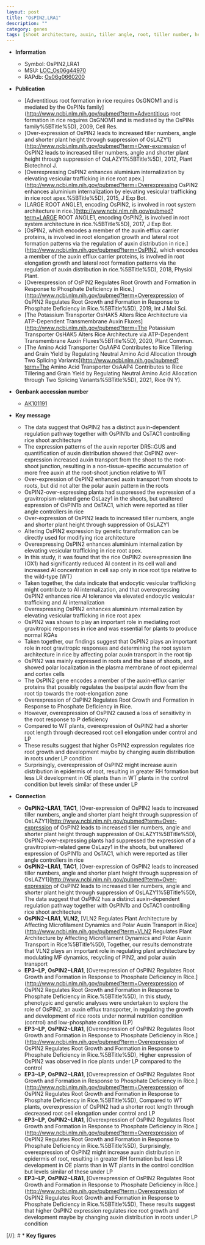 ```yaml
---
layout: post
title: "OsPIN2,LRA1"
description: ""
category: genes
tags: [shoot architecture, auxin, tiller angle, root, tiller number, height, architecture, tiller, shoot, tolerance, Al tolerance, cell wall, aluminium, aluminium internalization, vesicular, vesicular trafficking, gravitropic response, auxin transport, plasma membrane, root system architecture, R protein, growth, development, cell elongation, phosphate, root length, epidermis]
---
```


* **Information**  
    + Symbol: OsPIN2,LRA1  
    + MSU: [LOC_Os06g44970](http://rice.plantbiology.msu.edu/cgi-bin/ORF_infopage.cgi?orf=LOC_Os06g44970)  
    + RAPdb: [Os06g0660200](http://rapdb.dna.affrc.go.jp/viewer/gbrowse_details/irgsp1?name=Os06g0660200)  

* **Publication**  
    + [Adventitious root formation in rice requires OsGNOM1 and is mediated by the OsPINs family](http://www.ncbi.nlm.nih.gov/pubmed?term=Adventitious root formation in rice requires OsGNOM1 and is mediated by the OsPINs family%5BTitle%5D), 2009, Cell Res.
    + [Over-expression of OsPIN2 leads to increased tiller numbers, angle and shorter plant height through suppression of OsLAZY1](http://www.ncbi.nlm.nih.gov/pubmed?term=Over-expression of OsPIN2 leads to increased tiller numbers, angle and shorter plant height through suppression of OsLAZY1%5BTitle%5D), 2012, Plant Biotechnol J.
    + [Overexpressing OsPIN2 enhances aluminium internalization by elevating vesicular trafficking in rice root apex.](http://www.ncbi.nlm.nih.gov/pubmed?term=Overexpressing OsPIN2 enhances aluminium internalization by elevating vesicular trafficking in rice root apex.%5BTitle%5D), 2015, J Exp Bot.
    + [LARGE ROOT ANGLE1, encoding OsPIN2, is involved in root system architecture in rice.](http://www.ncbi.nlm.nih.gov/pubmed?term=LARGE ROOT ANGLE1, encoding OsPIN2, is involved in root system architecture in rice.%5BTitle%5D), 2017, J Exp Bot.
    + [OsPIN2, which encodes a member of the auxin efflux carrier proteins, is involved in root elongation growth and lateral root formation patterns via the regulation of auxin distribution in rice.](http://www.ncbi.nlm.nih.gov/pubmed?term=OsPIN2, which encodes a member of the auxin efflux carrier proteins, is involved in root elongation growth and lateral root formation patterns via the regulation of auxin distribution in rice.%5BTitle%5D), 2018, Physiol Plant.
    + [Overexpression of OsPIN2 Regulates Root Growth and Formation in Response to Phosphate Deficiency in Rice.](http://www.ncbi.nlm.nih.gov/pubmed?term=Overexpression of OsPIN2 Regulates Root Growth and Formation in Response to Phosphate Deficiency in Rice.%5BTitle%5D), 2019, Int J Mol Sci.
    + [The Potassium Transporter OsHAK5 Alters Rice Architecture via ATP-Dependent Transmembrane Auxin Fluxes](http://www.ncbi.nlm.nih.gov/pubmed?term=The Potassium Transporter OsHAK5 Alters Rice Architecture via ATP-Dependent Transmembrane Auxin Fluxes%5BTitle%5D), 2020, Plant Commun.
    + [The Amino Acid Transporter OsAAP4 Contributes to Rice Tillering and Grain Yield by Regulating Neutral Amino Acid Allocation through Two Splicing Variants](http://www.ncbi.nlm.nih.gov/pubmed?term=The Amino Acid Transporter OsAAP4 Contributes to Rice Tillering and Grain Yield by Regulating Neutral Amino Acid Allocation through Two Splicing Variants%5BTitle%5D), 2021, Rice (N Y).

* **Genbank accession number**  
    + [AK101191](http://www.ncbi.nlm.nih.gov/nuccore/AK101191)

* **Key message**  
    + The data suggest that OsPIN2 has a distinct auxin-dependent regulation pathway together with OsPIN1b and OsTAC1 controlling rice shoot architecture
    + The expression patterns of the auxin reporter DR5::GUS and quantification of auxin distribution showed that OsPIN2 over-expression increased auxin transport from the shoot to the root-shoot junction, resulting in a non-tissue-specific accumulation of more free auxin at the root-shoot junction relative to WT
    + Over-expression of OsPIN2 enhanced auxin transport from shoots to roots, but did not alter the polar auxin pattern in the roots
    + OsPIN2-over-expressing plants had suppressed the expression of a gravitropism-related gene OsLazy1 in the shoots, but unaltered expression of OsPIN1b and OsTAC1, which were reported as tiller angle controllers in rice
    + Over-expression of OsPIN2 leads to increased tiller numbers, angle and shorter plant height through suppression of OsLAZY1
    + Altering OsPIN2 expression by genetic transformation can be directly used for modifying rice architecture
    + Overexpressing OsPIN2 enhances aluminium internalization by elevating vesicular trafficking in rice root apex.
    + In this study, it was found that the rice OsPIN2 overexpression line (OX1) had significantly reduced Al content in its cell wall and increased Al concentration in cell sap only in rice root tips relative to the wild-type (WT)
    + Taken together, the data indicate that endocytic vesicular trafficking might contribute to Al internalization, and that overexpressing OsPIN2 enhances rice Al tolerance via elevated endocytic vesicular trafficking and Al internalization
    + Overexpressing OsPIN2 enhances aluminium internalization by elevating vesicular trafficking in rice root apex
    + OsPIN2 was shown to play an important role in mediating root gravitropic responses in rice and was essential for plants to produce normal RGAs
    + Taken together, our findings suggest that OsPIN2 plays an important role in root gravitropic responses and determining the root system architecture in rice by affecting polar auxin transport in the root tip
    + OsPIN2 was mainly expressed in roots and the base of shoots, and showed polar localization in the plasma membrane of root epidermal and cortex cells
    + The OsPIN2 gene encodes a member of the auxin-efflux carrier proteins that possibly regulates the basipetal auxin flow from the root tip towards the root-elongation zone
    + Overexpression of OsPIN2 Regulates Root Growth and Formation in Response to Phosphate Deficiency in Rice.
    + However, overexpression of OsPIN2 caused a loss of sensitivity in the root response to P deficiency
    + Compared to WT plants, overexpression of OsPIN2 had a shorter root length through decreased root cell elongation under control and LP
    + These results suggest that higher OsPIN2 expression regulates rice root growth and development maybe by changing auxin distribution in roots under LP condition
    + Surprisingly, overexpression of OsPIN2 might increase auxin distribution in epidermis of root, resulting in greater RH formation but less LR development in OE plants than in WT plants in the control condition but levels similar of these under LP

* **Connection**  
    + __OsPIN2~LRA1__, __TAC1__, [Over-expression of OsPIN2 leads to increased tiller numbers, angle and shorter plant height through suppression of OsLAZY1](http://www.ncbi.nlm.nih.gov/pubmed?term=Over-expression of OsPIN2 leads to increased tiller numbers, angle and shorter plant height through suppression of OsLAZY1%5BTitle%5D), OsPIN2-over-expressing plants had suppressed the expression of a gravitropism-related gene OsLazy1 in the shoots, but unaltered expression of OsPIN1b and OsTAC1, which were reported as tiller angle controllers in rice
    + __OsPIN2~LRA1__, __TAC1__, [Over-expression of OsPIN2 leads to increased tiller numbers, angle and shorter plant height through suppression of OsLAZY1](http://www.ncbi.nlm.nih.gov/pubmed?term=Over-expression of OsPIN2 leads to increased tiller numbers, angle and shorter plant height through suppression of OsLAZY1%5BTitle%5D), The data suggest that OsPIN2 has a distinct auxin-dependent regulation pathway together with OsPIN1b and OsTAC1 controlling rice shoot architecture
    + __OsPIN2~LRA1__, __VLN2__, [VLN2 Regulates Plant Architecture by Affecting Microfilament Dynamics and Polar Auxin Transport in Rice](http://www.ncbi.nlm.nih.gov/pubmed?term=VLN2 Regulates Plant Architecture by Affecting Microfilament Dynamics and Polar Auxin Transport in Rice%5BTitle%5D), Together, our results demonstrate that VLN2 plays an important role in regulating plant architecture by modulating MF dynamics, recycling of PIN2, and polar auxin transport
    + __EP3~LP__, __OsPIN2~LRA1__, [Overexpression of OsPIN2 Regulates Root Growth and Formation in Response to Phosphate Deficiency in Rice.](http://www.ncbi.nlm.nih.gov/pubmed?term=Overexpression of OsPIN2 Regulates Root Growth and Formation in Response to Phosphate Deficiency in Rice.%5BTitle%5D),  In this study, phenotypic and genetic analyses were undertaken to explore the role of OsPIN2, an auxin efflux transporter, in regulating the growth and development of rice roots under normal nutrition condition (control) and low-phosphate condition (LP)
    + __EP3~LP__, __OsPIN2~LRA1__, [Overexpression of OsPIN2 Regulates Root Growth and Formation in Response to Phosphate Deficiency in Rice.](http://www.ncbi.nlm.nih.gov/pubmed?term=Overexpression of OsPIN2 Regulates Root Growth and Formation in Response to Phosphate Deficiency in Rice.%5BTitle%5D),  Higher expression of OsPIN2 was observed in rice plants under LP compared to the control
    + __EP3~LP__, __OsPIN2~LRA1__, [Overexpression of OsPIN2 Regulates Root Growth and Formation in Response to Phosphate Deficiency in Rice.](http://www.ncbi.nlm.nih.gov/pubmed?term=Overexpression of OsPIN2 Regulates Root Growth and Formation in Response to Phosphate Deficiency in Rice.%5BTitle%5D),  Compared to WT plants, overexpression of OsPIN2 had a shorter root length through decreased root cell elongation under control and LP
    + __EP3~LP__, __OsPIN2~LRA1__, [Overexpression of OsPIN2 Regulates Root Growth and Formation in Response to Phosphate Deficiency in Rice.](http://www.ncbi.nlm.nih.gov/pubmed?term=Overexpression of OsPIN2 Regulates Root Growth and Formation in Response to Phosphate Deficiency in Rice.%5BTitle%5D),  Surprisingly, overexpression of OsPIN2 might increase auxin distribution in epidermis of root, resulting in greater RH formation but less LR development in OE plants than in WT plants in the control condition but levels similar of these under LP
    + __EP3~LP__, __OsPIN2~LRA1__, [Overexpression of OsPIN2 Regulates Root Growth and Formation in Response to Phosphate Deficiency in Rice.](http://www.ncbi.nlm.nih.gov/pubmed?term=Overexpression of OsPIN2 Regulates Root Growth and Formation in Response to Phosphate Deficiency in Rice.%5BTitle%5D),  These results suggest that higher OsPIN2 expression regulates rice root growth and development maybe by changing auxin distribution in roots under LP condition

[//]: # * **Key figures**  


